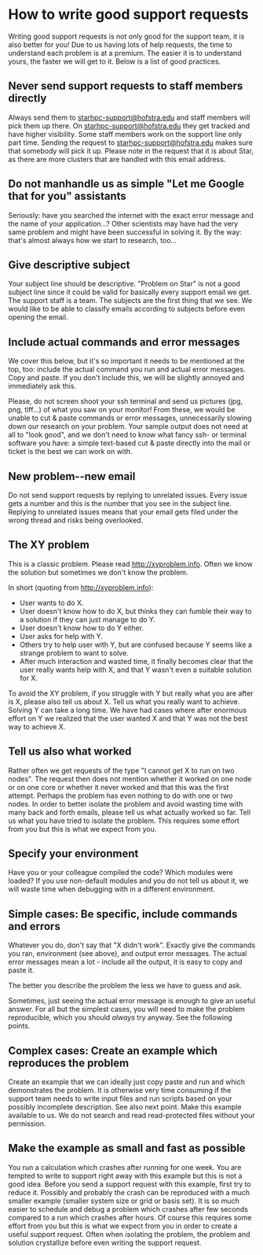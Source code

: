 # How to write good support requests

Writing good support requests is not only good for the support team, it
is also better for you! Due to us having lots of help requests, the time
to understand each problem is at a premium. The easier it is to
understand yours, the faster we will get to it. Below is a list of good
practices.

## Never send support requests to staff members directly

Always send them to <starhpc-support@hofstra.edu> and staff members will pick
them up there. On <starhpc-support@hofstra.edu> they get tracked and have
higher visibility. Some staff members work on the support line only part
time. Sending the request to <starhpc-support@hofstra.edu> makes sure that
somebody will pick it up. Please note in the request that it is about
Star, as there are more clusters that are handled with this email
address.

## Do not manhandle us as simple "Let me Google that for you" assistants

Seriously: have you searched the internet with the exact error message
and the name of your application...? Other scientists may have had the
very same problem and might have been successful in solving it. By the
way: that's almost always how we start to research, too...

## Give descriptive subject

Your subject line should be descriptive. "Problem on Star" is not a
good subject line since it could be valid for basically every support
email we get. The support staff is a team. The subjects are the first
thing that we see. We would like to be able to classify emails according
to subjects before even opening the email.

## Include actual commands and error messages

We cover this below, but it's so important it needs to be mentioned at
the top, too: include the actual command you run and actual error
messages. Copy and paste. If you don't include this, we will be slightly
annoyed and immediately ask this.

Please, do not screen shoot your ssh terminal and send us pictures (jpg,
png, tiff...) of what you saw on your monitor! From these, we would be
unable to cut & paste commands or error messages, unnecessarily slowing
down our research on your problem. Your sample output does not need at
all to "look good", and we don't need to know what fancy ssh- or
terminal software you have: a simple text-based cut & paste directly
into the mail or ticket is the best we can work on with.

## New problem--new email

Do not send support requests by replying to unrelated issues. Every
issue gets a number and this is the number that you see in the subject
line. Replying to unrelated issues means that your email gets filed
under the wrong thread and risks being overlooked.

## The XY problem

This is a classic problem. Please read <http://xyproblem.info>. Often we
know the solution but sometimes we don't know the problem.

In short (quoting from <http://xyproblem.info>):

-   User wants to do X.
-   User doesn't know how to do X, but thinks they can fumble their way
    to a solution if they can just manage to do Y.
-   User doesn't know how to do Y either.
-   User asks for help with Y.
-   Others try to help user with Y, but are confused because Y seems
    like a strange problem to want to solve.
-   After much interaction and wasted time, it finally becomes clear
    that the user really wants help with X, and that Y wasn't even a
    suitable solution for X.

To avoid the XY problem, if you struggle with Y but really what you are
after is X, please also tell us about X. Tell us what you really want to
achieve. Solving Y can take a long time. We have had cases where after
enormous effort on Y we realized that the user wanted X and that Y was
not the best way to achieve X.

## Tell us also what worked

Rather often we get requests of the type "I cannot get X to run on two
nodes". The request then does not mention whether it worked on one node
or on one core or whether it never worked and that this was the first
attempt. Perhaps the problem has even nothing to do with one or two
nodes. In order to better isolate the problem and avoid wasting time
with many back and forth emails, please tell us what actually worked so
far. Tell us what you have tried to isolate the problem. This requires
some effort from you but this is what we expect from you.

## Specify your environment

Have you or your colleague compiled the code? Which modules were loaded?
If you use non-default modules and you do not tell us about it, we will
waste time when debugging with in a different environment.

## Simple cases: Be specific, include commands and errors

Whatever you do, don't say that "X didn't work". Exactly give the
commands you ran, environment (see above), and output error messages.
The actual error messages mean a lot - include all the output, it is
easy to copy and paste it.

The better you describe the problem the less we have to guess and ask.

Sometimes, just seeing the actual error message is enough to give an
useful answer. For all but the simplest cases, you will need to make the
problem reproducible, which you should *always* try anyway. See the
following points.

## Complex cases: Create an example which reproduces the problem

Create an example that we can ideally just copy paste and run and which
demonstrates the problem. It is otherwise very time consuming if the
support team needs to write input files and run scripts based on your
possibly incomplete description. See also next point. Make this example
available to us. We do not search and read read-protected files without
your permission.

## Make the example as small and fast as possible

You run a calculation which crashes after running for one week. You are
tempted to write to support right away with this example but this is not
a good idea. Before you send a support request with this example, first
try to reduce it. Possibly and probably the crash can be reproduced with
a much smaller example (smaller system size or grid or basis set). It is
so much easier to schedule and debug a problem which crashes after few
seconds compared to a run which crashes after hours. Of course this
requires some effort from you but this is what we expect from you in
order to create a useful support request. Often when isolating the
problem, the problem and solution crystallize before even writing the
support request.
